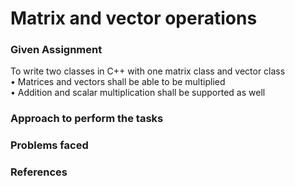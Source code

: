 # Matrix and vector operations

### Given Assignment

To write two classes in C++ with one matrix class and vector class </br>
•	Matrices and vectors shall be able to be multiplied </br> 
•	Addition and scalar multiplication shall be supported as well </br> 

### Approach to perform the tasks


### Problems faced

### References
